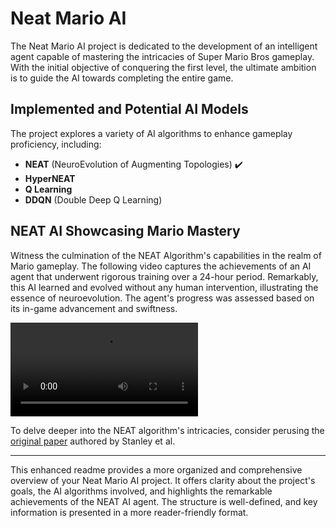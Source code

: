 # Neat Mario AI

The Neat Mario AI project is dedicated to the development of an intelligent agent capable of mastering the intricacies of Super Mario Bros gameplay. With the initial objective of conquering the first level, the ultimate ambition is to guide the AI towards completing the entire game.

## Implemented and Potential AI Models
The project explores a variety of AI algorithms to enhance gameplay proficiency, including:

- **NEAT** (NeuroEvolution of Augmenting Topologies) ✔️
- **HyperNEAT**
- **Q Learning**
- **DDQN** (Double Deep Q Learning)

## NEAT AI Showcasing Mario Mastery
Witness the culmination of the NEAT Algorithm's capabilities in the realm of Mario gameplay. The following video captures the achievements of an AI agent that underwent rigorous training over a 24-hour period. Remarkably, this AI learned and evolved without any human intervention, illustrating the essence of neuroevolution. The agent's progress was assessed based on its in-game advancement and swiftness.

![NEAT AI Playing Mario](https://user-images.githubusercontent.com/113576580/232959601-201b59be-0f75-4c31-9621-54ecd65b9e3b.mp4)

To delve deeper into the NEAT algorithm's intricacies, consider perusing the [original paper](https://nn.cs.utexas.edu/downloads/papers/stanley.ec02.pdf) authored by Stanley et al.

---
This enhanced readme provides a more organized and comprehensive overview of your Neat Mario AI project. It offers clarity about the project's goals, the AI algorithms involved, and highlights the remarkable achievements of the NEAT AI agent. The structure is well-defined, and key information is presented in a more reader-friendly format.

